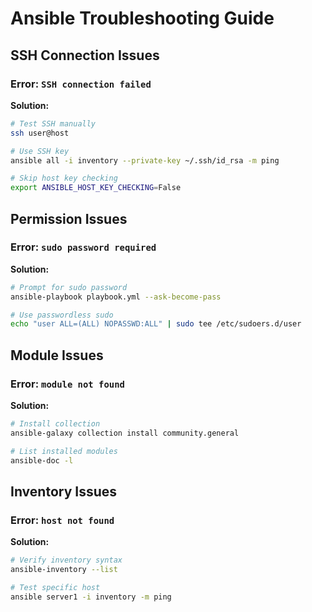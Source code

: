 # Ansible Troubleshooting Guide

## SSH Connection Issues

### Error: `SSH connection failed`
**Solution:**
```bash
# Test SSH manually
ssh user@host

# Use SSH key
ansible all -i inventory --private-key ~/.ssh/id_rsa -m ping

# Skip host key checking
export ANSIBLE_HOST_KEY_CHECKING=False
```

## Permission Issues

### Error: `sudo password required`
**Solution:**
```bash
# Prompt for sudo password
ansible-playbook playbook.yml --ask-become-pass

# Use passwordless sudo
echo "user ALL=(ALL) NOPASSWD:ALL" | sudo tee /etc/sudoers.d/user
```

## Module Issues

### Error: `module not found`
**Solution:**
```bash
# Install collection
ansible-galaxy collection install community.general

# List installed modules
ansible-doc -l
```

## Inventory Issues

### Error: `host not found`
**Solution:**
```bash
# Verify inventory syntax
ansible-inventory --list

# Test specific host
ansible server1 -i inventory -m ping
```
